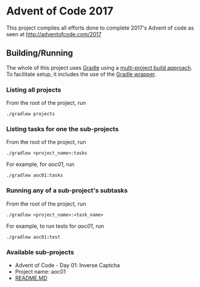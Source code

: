 # Advent of Code 2017

This project compiles all efforts done to complete 2017's Advent of code as seen at http://adventofcode.com/2017

## Building/Running

The whole of this project uses [Gradle](https://gradle.org/) using a [multi-project build approach](https://docs.gradle.org/current/userguide/multi_project_builds.html).
To facilitate setup, it includes the use of the [Gradle wrapper](https://docs.gradle.org/current/userguide/gradle_wrapper.html).

### Listing all projects

From the root of the project, run
```
./gradlew projects
```

### Listing tasks for one the sub-projects

From the root of the project, run
```
./gradlew <project_name>:tasks
```

For example, for _aoc01_, run
```
./gradlew aoc01:tasks
```

### Running any of a sub-project's subtasks

From the root of the project, run
```
./gradlew <project_name>:<task_name>
```

For example, to run tests for _aoc01_, run
```
./gradlew aoc01:test
```

### Available sub-projects

- Advent of Code - Day 01: Inverse Captcha
 - Project name: aoc01
 - [README.MD](aoc01/README.MD)